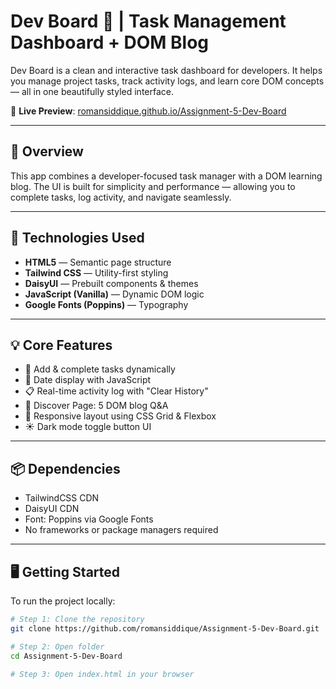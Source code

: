 # Dev Board 🧠 | Task Management Dashboard + DOM Blog

Dev Board is a clean and interactive task dashboard for developers. It helps you manage project tasks, track activity logs, and learn core DOM concepts — all in one beautifully styled interface.

🔗 **Live Preview**: [romansiddique.github.io/Assignment-5-Dev-Board](https://romansiddique.github.io/Assignment-5-Dev-Board)

---

## 🎯 Overview

This app combines a developer-focused task manager with a DOM learning blog. The UI is built for simplicity and performance — allowing you to complete tasks, log activity, and navigate seamlessly.

---

## 🔧 Technologies Used

- **HTML5** — Semantic page structure  
- **Tailwind CSS** — Utility-first styling  
- **DaisyUI** — Prebuilt components & themes  
- **JavaScript (Vanilla)** — Dynamic DOM logic  
- **Google Fonts (Poppins)** — Typography  

---

## 💡 Core Features

- 📌 Add & complete tasks dynamically  
- 📆 Date display with JavaScript  
- 📋 Real-time activity log with "Clear History"  
- 🧩 Discover Page: 5 DOM blog Q&A  
- 🎨 Responsive layout using CSS Grid & Flexbox  
- ☀️ Dark mode toggle button UI

---

## 📦 Dependencies

- TailwindCSS CDN  
- DaisyUI CDN  
- Font: Poppins via Google Fonts  
- No frameworks or package managers required

---

## 🖥️ Getting Started

To run the project locally:

```bash
# Step 1: Clone the repository
git clone https://github.com/romansiddique/Assignment-5-Dev-Board.git

# Step 2: Open folder
cd Assignment-5-Dev-Board

# Step 3: Open index.html in your browser
